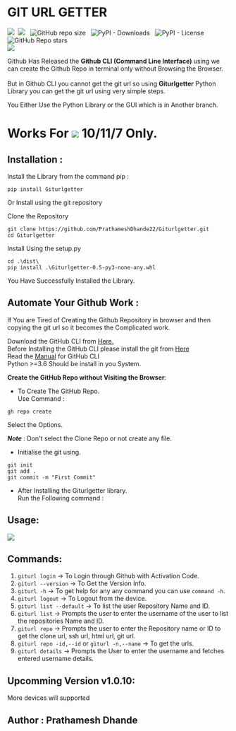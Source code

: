 # GIT URL GETTER

![](https://img.shields.io/badge/Python-3.8_|_3.9_|_3.10-blue?logo=python&style=flat-square&logoColor=white)&nbsp;
![](https://img.shields.io/badge/Github-API-red?logo=github&style=flat-square&logoColor=white)
&nbsp; ![GitHub repo size](https://img.shields.io/github/repo-size/prathameshdhande22/Giturlgetter?color=brown&logo=github&style=flat-square)
&nbsp; ![PyPI - Downloads](https://img.shields.io/pypi/dd/giturlgetter?color=blue&logo=pypi&logoColor=white)
&nbsp; ![PyPI - License](https://img.shields.io/pypi/l/giturlgetter?color=success&logo=pypi&logoColor=white)
&nbsp; ![GitHub Repo stars](https://img.shields.io/github/stars/prathameshdhande22/giturlgetter?style=social)
</br>
![](https://img.shields.io/badge/MADE_WITH_%20-Python-f02b79%20?style=for-the-badge&logo=python&labelColor=Ff00d8&color=Ff0087&logoColor=white)


Github Has Released the **Github CLI (Command Line Interface)** using we can create the Github Repo in terminal only without Browsing the Browser.
</br> </br>
But in Github CLI you cannot get the git url so using **Giturlgetter** Python Library you can get the git url using very simple steps.</br>

You Either Use the Python Library or the GUI which is in Another branch.</br>

# Works For ![](https://ucarecdn.com/51bca072-f640-42c0-b316-f0c0d742779c/-/preview/30x30/) 10/11/7 Only.

## Installation :
Install the Library from the command pip :
```
pip install Giturlgetter
```
Or Install using the git repository
</br>

Clone the Repository
```
git clone https://github.com/PrathameshDhande22/Giturlgetter.git
cd Giturlgetter
```

Install Using the setup.py
```
cd .\dist\
pip install .\Giturlgetter-0.5-py3-none-any.whl
```
You Have Successfully Installed the Library.
</br>

## Automate Your Github Work :

If You are Tired of Creating the Github Repository in browser and then copying the git url so it becomes the Complicated work.
</br>

Download the GitHub CLI from <a href="https://github.com/cli/cli/releases/"> Here.</a></br>
Before Installing the GitHub CLI please install the git from <a href="https://git-scm.com/downloads"> Here</a></br>
Read the <a href="https://cli.github.com/manual/index">Manual</a> for GitHub CLI</br>
Python >=3.6 Should be install in you System.
</br>

**Create the GitHub Repo without Visiting the Browser**:</br>

- To Create The GitHub Repo.</br>
Use Command : 
```
gh repo create
```
Select the Options.</br>

***Note*** : Don't select the Clone Repo or not create any file.</br>

- Initialise the git using.</br>

```
git init
git add .
git commit -m "First Commit"
```

* After Installing the Giturlgetter library.</br>
Run the Following command :

## Usage:
<img src="https://ucarecdn.com/168c0769-f112-4623-b1d0-240ef1f6efc9/">

## Commands:
1. `giturl login` -> To Login through Github with Activation Code.
2. `giturl --version` -> To Get the Version Info.
3. `giturl -h` -> To get help for any any command you can use `command -h`.
4. `giturl logout` -> To Logout from the device.
5. `giturl list --default` -> To list the user Repository Name and ID.
6. `giturl list` -> Prompts the user to enter the username of the user to list the repositories Name and ID.
7. `giturl repo` -> Prompts the user to enter the Repository name or ID to get the clone url, ssh url, html url, git url.
8. `giturl repo -id,--id` or `giturl -n,--name` -> To get the urls.
9. `giturl details` -> Prompts the User to enter the username and fetches entered username details.

## Upcomming Version v1.0.10:
More devices will supported

## Author : Prathamesh Dhande
